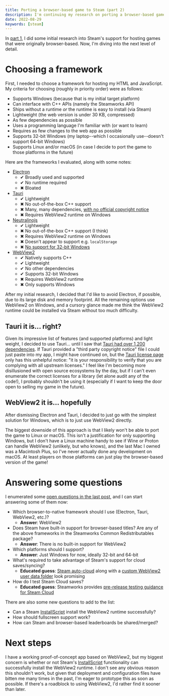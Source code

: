 ```yaml
---
title: Porting a browser-based game to Steam (part 2)
description: I'm continuing my research on porting a browser-based game to Steam. My plan is to directly use WebView2 on Windows.
date: 2022-08-29
keywords: [steam]
---
```

In [part 1](browser-based-game-on-steam.md), I did some initial research into Steam's support for hosting games that were originally browser-based. Now, I'm diving into the next level of detail.

# Choosing a framework
First, I needed to choose a framework for hosting my HTML and JavaScript. My criteria for choosing (roughly in priority order) were as follows:

* Supports Windows (because that is my initial target platform)
* Can interface with C++ APIs (namely the Steamworks API)
* Ships without a runtime *or* the runtime is easy to install (via Steam)
* Lightweight (the web version is under 30 KB, compressed)
* As few dependencies as possible
* Uses a programming language I'm familiar with (or want to learn)
* Requires as few changes to the web app as possible
* Supports 32-bit Windows (my laptop--which I occasionally use--doesn't support 64-bit Windows)
* Supports Linux and/or macOS (in case I decide to port the game to those platforms in the future)

Here are the frameworks I evaluated, along with some notes:

* [Electron](https://www.electronjs.org/)
  * ✔ Broadly used and supported
  * ✔ No runtime required
  * ✖ Bloated
* [Tauri](https://tauri.app/)
  * ✔ Lightweight
  * ✖ No out-of-the-box C++ support
  * ✖ Many, many dependencies, [with no official copyright notice](https://tauri.app/about/architecture/#license)
  * ✖ Requires WebView2 runtime on Windows
* [Neutralinojs](https://neutralino.js.org/)
  * ✔ Lightweight
  * ✖ No out-of-the-box C++ support (I think)
  * ✖ Requires WebView2 runtime on Windows
  * ✖ Doesn't appear to support e.g. `localStorage`
  * ✖ [No support for 32-bit Windows](https://neutralino.js.org/docs/distribution/overview)
* [WebView2](https://developer.microsoft.com/en-us/microsoft-edge/webview2/)
  * ✔ Natively supports C++
  * ✔ Lightweight
  * ✔ No other dependencies
  * ✔ Supports 32-bit Windows
  * ✖ Requires WebView2 runtime
  * ✖ Only supports Windows

After my initial research, I decided that I'd like to avoid Electron, if possible, due to its large disk and memory footprint. All the remaining options use WebView2 on Windows, and a cursory glance made me think the WebView2 runtime could be installed via Steam without too much difficulty.

## Tauri it is... right?
Given its impressive list of features (and supported platforms) and light weight, I decided to use Tauri... until I saw that [Tauri had over 1,200 dependencies](https://app.fossa.com/projects/git%2Bgithub.com%2Ftauri-apps%2Ftauri/refs/branch/dev/0668dd42204b163f11aaf31f45106c8551f15942/preview). If Tauri provided a "third party copyright notice" file I could just paste into my app, I might have continued on, but the [Tauri license page](https://tauri.app/about/architecture/#license) only has this unhelpful notice: "it is your responsibility to verify that you are complying with all upstream licenses." I feel like I'm becoming more disillusioned with open source ecosystems by the day, but if I can't even enumerate the correct licenses for a library (let alone audit any of the code!), I probably shouldn't be using it (especially if I want to keep the door open to selling my game in the future).

## WebView2 it is... hopefully
After dismissing Electron and Tauri, I decided to just go with the simplest solution for Windows, which is to just use WebView2 directly.

The biggest downside of this approach is that I likely won't be able to port the game to Linux or macOS. This isn't a justification for only supporting Windows, but I don't have a Linux machine handy to see if Wine or Proton can handle WebView2 (unlikely, but who knows), and the last Mac I owned was a Macintosh Plus, so I've never actually done any development on macOS. At least players on those platforms can just play the browser-based version of the game!

# Answering some questions
I enumerated some [open questions in the last post](browser-based-game-on-steam.md#open-questions), and I can start answering some of them now:

* Which browser-to-native framework should I use (Electron, Tauri, WebView2, etc.)?
  * **Answer**: WebView2
* Does Steam have built-in support for browser-based titles? Are any of the above frameworks in the Steamworks Common Redistributables package?
  * **Answer**: There is no built-in support for WebView2
* Which platforms should I support?
  * **Answer**: Just Windows for now, ideally 32-bit and 64-bit
* What's required to take advantage of Steam's support for cloud saves/syncing?
  * **Educated guess**: [Steam auto-cloud](https://partner.steamgames.com/doc/features/cloud#steam_auto-cloud) along with a [custom WebView2 user data folder](https://docs.microsoft.com/en-us/microsoft-edge/webview2/concepts/user-data-folder?tabs=win32) look promising
* How do I test Steam Cloud saves?
  * **Educated guess**: Steamworks provides [pre-release testing guidance for Steam Cloud](https://partner.steamgames.com/doc/features/cloud)

There are also some new questions to add to the list:

* Can a Steam [InstallScript](https://partner.steamgames.com/doc/sdk/installscripts) install the WebView2 runtime successfully?
* How should fullscreen support work?
* How can Steam and browser-based leaderboards be shared/merged?

# Next steps
I have a working proof-of-concept app based on WebView2, but my biggest concern is whether or not Steam's [InstallScript](https://partner.steamgames.com/doc/sdk/installscripts) functionality can successfully install the WebView2 runtime. I don't see any obvious reason this shouldn't work, but given that deployment and configuration files have bitten me many times in the past, I'm eager to prototype this as soon as possible. If there's a roadblock to using WebView2, I'd rather find it sooner than later.